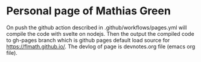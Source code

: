 # Personal page of Mathias Green

On push the github action described in .github/workflows/pages.yml will compile the code with svelte on nodejs. 
Then the output the compiled code to gh-pages branch which is github pages default load source for https://flmath.github.io/.
The devlog of page is devnotes.org file (emacs org file).


